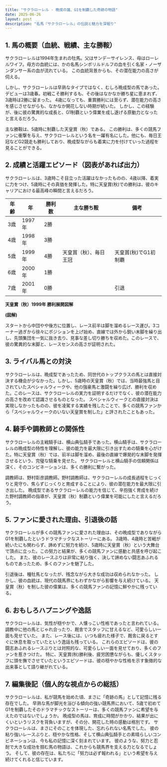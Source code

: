 ```yaml
---
title: "サクラローレル - 晩成の雄、G1を制覇した奇跡の物語"
date: 2025-06-26
layout: post
description: "名馬『サクラローレル』の伝説と魅力を深堀り"
---
```


## 1. 馬の概要（血統、戦績、主な勝鞍）

サクラローレルは1994年生まれの牡馬。父はサンデーサイレンス、母はローレルワイフ。母方の血統には、かの名馬シンボリルドルフの血を引く名家・ノーザンダンサー系の血が流れている。  この血統背景からも、その潜在能力の高さが伺える。

しかし、サクラローレルは早熟なタイプではなく、むしろ晩成型の馬であった。デビューは3歳春。初戦こそ勝利するも、その後はなかなか勝ち星に恵まれず、3歳時は2勝に留まった。  4歳になっても、重賞勝利には至らず、潜在能力の高さを感じさせながらも、なかなか開花しない時期が続いた。  しかし、この経験が、後に彼の驚異的な成長と、G1制覇という偉業を成し遂げる原動力となったと言えるだろう。

主な勝鞍は、5歳時に制覇した天皇賞（秋）である。  この勝利は、多くの競馬ファンに衝撃を与え、サクラローレルという名を一躍有名にした。他にも、毎日王冠などG2競走も勝利しており、晩成型ながらも着実に力を付けていった過程を見ることができる。


## 2. 成績と活躍エピソード（図表があれば出力）

サクラローレルは、3歳時こそ目立った活躍はなかったものの、4歳以降、着実に力をつけ、5歳時にその真価を発揮した。特に天皇賞(秋)での勝利は、彼のキャリアにおける最高峰の瞬間と言えるだろう。

| 年齢 | 年 | 勝利数 | 主な勝ち鞍 | 備考 |
|---|---|---|---|---|
| 3歳 | 1997年 | 2勝 |  |  |
| 4歳 | 1998年 | 3勝 |  |  |
| 5歳 | 1999年 | 4勝 | 天皇賞（秋）、毎日王冠 | 天皇賞(秋)でG1初制覇 |
| 6歳 | 2000年 | 1勝 |  |  |
| 7歳 | 2001年 | 0勝 |  |  引退 |

**天皇賞（秋）1999年 勝利展開図解**

**(図解)**

スタートから中団やや後方に位置し、レース前半は脚を溜めるレース運び。3コーナー過ぎから徐々にポジションを上げ始め、直線では外から鋭い末脚を繰り出し、先頭集団を一気に抜き去り、見事な差し切り勝ちを収めた。このレースで、彼の驚異的な末脚と、レースセンスの高さが証明された。


## 3. ライバル馬との対決

サクラローレルは、晩成型であったため、同世代のトップクラスの馬とは直接対決する機会が少なかった。しかし、5歳時の天皇賞（秋）では、当時最強馬と目されていたスペシャルウィークや、他の強豪馬と激闘を繰り広げ、勝利を収めた。このレースは、サクラローレルの実力を証明するだけでなく、彼の潜在能力の高さを改めて認識させるものとなった。  スペシャルウィークとの直接対決は実現しなかったものの、彼を凌駕する実績を残したことで、多くの競馬ファンから「スペシャルウィークのいない天皇賞を制した」と評されたこともあった。


## 4. 騎手や調教師との関係性

サクラローレルの主戦騎手は、横山典弘騎手であった。横山騎手は、サクラローレルの晩成型の特性を理解し、彼の能力を最大限に引き出すための騎乗を心がけた。特に天皇賞（秋）では、前半は脚を溜め、最後の直線で爆発的な末脚を発揮させるという、完璧な騎乗を見せた。  サクラローレルと横山騎手の信頼関係は深く、そのコンビネーションは、多くの勝利に繋がった。

調教師は、野村彰彦調教師。野村調教師は、サクラローレルの成長過程をじっくりと見守り、焦らずじっくりと育成することにより、彼の潜在能力を最大限に引き出した。  晩成型であるサクラローレルの能力を信じて、辛抱強く育成を続けた野村調教師の指導が、天皇賞（秋）制覇という偉業を可能にしたと言えるだろう。


## 5. ファンに愛された理由、引退後の話

サクラローレルが多くの競馬ファンに愛された理由は、その晩成型でありながらG1を制覇したというドラマチックなストーリーにある。  3歳時、4歳時と苦戦が続いたにも関わらず、諦めずに努力を続け、5歳時に天皇賞（秋）という大舞台で頂点に立った。この努力と結果が、多くの競馬ファンに感動と共感を呼び起こした。  また、彼のレースぶりは非常に粘り強く、決して諦めない闘志あふれるものであったため、多くのファンを魅了した。

引退後は、種牡馬となったが、残念ながら大きな成功は収められなかった。  しかし、彼の血統は、現代の競馬界にもわずかながら影響を与え続けている。  天皇賞（秋）を制した彼の偉業は、多くの競馬ファンの記憶に鮮やかに残っている。


## 6. おもしろハプニングや逸話

サクラローレルは、気性が穏やかで、人懐っこい性格であったと言われている。  調教中に他の馬とじゃれ合ったり、厩舎でスタッフに甘えるなど、可愛らしい一面も見せていた。  また、レース後には、いつも疲れた様子で、厩舎に戻るとすぐに休息を取っていたという逸話も残っている。  これらのエピソードは、彼の闘志あふれるレースぶりとは対照的な、可愛らしい一面を見せており、多くのファンを惹きつけた。  特に、天皇賞(秋)勝利後、疲労困憊ながらも、優しくスタッフに頭を撫でさせていたというエピソードは、彼の穏やかな性格を示す象徴的な出来事として語り継がれている。


## 7. 編集後記（個人的な視点からの総括）

サクラローレルは、私が競馬を始めた頃、まさに「奇跡の馬」として記憶に残る存在でした。  早熟な馬が脚光を浴びる傾向の強い競馬界において、5歳で初めてG1を制覇したそのドラマチックなストーリーは、多くの競馬ファンに希望を与えたのではないでしょうか。  晩成型の馬は、育成に時間がかかり、結果が出にくいというリスクを背負いますが、その分、開花した時の感動は格別です。  サクラローレルは、まさにそのことを体現した、忘れられない名馬でした。  彼の粘り強いレースぶりと、穏やかな性格、そして横山典弘騎手との素晴らしいコンビネーションは、今も私の記憶に深く刻まれています。  彼のような、努力と忍耐で大きな成功を掴む馬の物語は、これからも競馬界を支える力となるでしょう。  そして、彼の存在は、私たちに「努力は必ず報われる」という希望を与え続けてくれると信じています。
